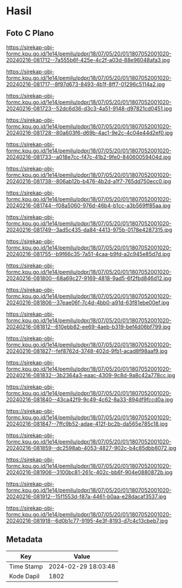 # Hasil

## Foto C Plano

https://sirekap-obj-formc.kpu.go.id/1e14/pemilu/pdpr/18/07/05/20/01/1807052001020-20240216-081712--7a555b6f-425e-4c2f-a03d-88e96048afa3.jpg

https://sirekap-obj-formc.kpu.go.id/1e14/pemilu/pdpr/18/07/05/20/01/1807052001020-20240216-081717--8f97d673-8493-4b1f-8ff7-01296c5114a2.jpg

https://sirekap-obj-formc.kpu.go.id/1e14/pemilu/pdpr/18/07/05/20/01/1807052001020-20240216-081723--52dc6d36-d3c3-4a51-9148-d97821cd0451.jpg

https://sirekap-obj-formc.kpu.go.id/1e14/pemilu/pdpr/18/07/05/20/01/1807052001020-20240216-081728--80a603f6-d69b-4ac1-9e2c-4c04e44d2ef0.jpg

https://sirekap-obj-formc.kpu.go.id/1e14/pemilu/pdpr/18/07/05/20/01/1807052001020-20240216-081733--a018e7cc-f47c-41b2-9fe0-84060059404d.jpg

https://sirekap-obj-formc.kpu.go.id/1e14/pemilu/pdpr/18/07/05/20/01/1807052001020-20240216-081738--806ab12b-b476-4b2d-a1f7-765dd750ecc0.jpg

https://sirekap-obj-formc.kpu.go.id/1e14/pemilu/pdpr/18/07/05/20/01/1807052001020-20240216-081744--f08a5060-976d-46b4-b1cc-a3b569ff85aa.jpg

https://sirekap-obj-formc.kpu.go.id/1e14/pemilu/pdpr/18/07/05/20/01/1807052001020-20240216-081749--3ad5c435-da84-4413-975b-0178e4287315.jpg

https://sirekap-obj-formc.kpu.go.id/1e14/pemilu/pdpr/18/07/05/20/01/1807052001020-20240216-081755--b9f66c35-7a51-4caa-b9fd-a2c945e85d7d.jpg

https://sirekap-obj-formc.kpu.go.id/1e14/pemilu/pdpr/18/07/05/20/01/1807052001020-20240216-081800--68a69c27-9169-4818-9ad5-6f2fbd846d12.jpg

https://sirekap-obj-formc.kpu.go.id/1e14/pemilu/pdpr/18/07/05/20/01/1807052001020-20240216-081806--37eae06f-7c4d-4bb0-a91d-63f81ebe00ef.jpg

https://sirekap-obj-formc.kpu.go.id/1e14/pemilu/pdpr/18/07/05/20/01/1807052001020-20240216-081812--610ebb82-ee69-4aeb-b319-bef4d06bf799.jpg

https://sirekap-obj-formc.kpu.go.id/1e14/pemilu/pdpr/18/07/05/20/01/1807052001020-20240216-081827--fef8762d-3748-402d-9fb1-acad8f98aaf9.jpg

https://sirekap-obj-formc.kpu.go.id/1e14/pemilu/pdpr/18/07/05/20/01/1807052001020-20240216-081832--3b2364a3-eaac-4309-9c8d-9a8c42a778cc.jpg

https://sirekap-obj-formc.kpu.go.id/1e14/pemilu/pdpr/18/07/05/20/01/1807052001020-20240216-081840--43ca42f9-9c49-4c62-8a33-894df9fccd0a.jpg

https://sirekap-obj-formc.kpu.go.id/1e14/pemilu/pdpr/18/07/05/20/01/1807052001020-20240216-081847--7ffc9b52-adae-412f-bc2b-da565e785c18.jpg

https://sirekap-obj-formc.kpu.go.id/1e14/pemilu/pdpr/18/07/05/20/01/1807052001020-20240216-081859--dc2598ab-4053-4827-902c-b4c85dbb6072.jpg

https://sirekap-obj-formc.kpu.go.id/1e14/pemilu/pdpr/18/07/05/20/01/1807052001020-20240216-081906--3100bc81-261c-402c-bb6f-904e0880872b.jpg

https://sirekap-obj-formc.kpu.go.id/1e14/pemilu/pdpr/18/07/05/20/01/1807052001020-20240216-081912--15f1553d-f87a-4461-b0aa-e28dacaf3537.jpg

https://sirekap-obj-formc.kpu.go.id/1e14/pemilu/pdpr/18/07/05/20/01/1807052001020-20240216-081918--6d0b1c77-9195-4e3f-8193-d7c4c13cbeb7.jpg


## Metadata

| Key        | Value               |
| ---------- | ------------------- |
| Time Stamp | 2024-02-29 18:03:48 |
| Kode Dapil | 1802                |



